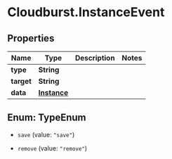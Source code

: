 # Cloudburst.InstanceEvent

## Properties

Name | Type | Description | Notes
------------ | ------------- | ------------- | -------------
**type** | **String** |  | 
**target** | **String** |  | 
**data** | [**Instance**](Instance.md) |  | 



## Enum: TypeEnum


* `save` (value: `"save"`)

* `remove` (value: `"remove"`)




